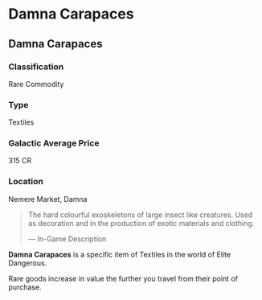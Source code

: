 # Damna Carapaces
## Damna Carapaces

### Classification

Rare Commodity

### Type

Textiles

### Galactic Average Price

315 CR

### Location

Nemere Market, Damna

> 
> 
> The hard colourful exoskeletons of large insect like creatures. Used as decoration and in the production of exotic materials and clothing.
> 
> 
> — In-Game Description
> 

**Damna Carapaces** is a specific item of Textiles in the world of Elite Dangerous.

Rare goods increase in value the further you travel from their point of purchase.